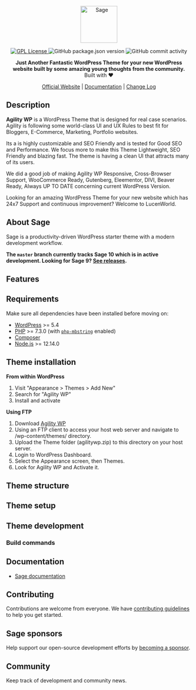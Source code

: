 <p align="center">
  <a href="https://www.lucenthemes.com/">
    <img alt="Sage" src="https://user-images.githubusercontent.com/37496983/88413968-c0000900-cdf9-11ea-8d93-017b54823510.png" height="100">
  </a>
</p>

<p align="center">
    <a href="LICENSE.md">
        <img alt="GPL License" src="https://img.shields.io/github/license/naveenkharwar/agilitywp?label=Proudly%20Open%20Source">
    </a>
    <img alt="GitHub package.json version" src="https://img.shields.io/github/package-json/v/naveenkharwar/agilitywp">
    <img alt="GitHub commit activity" src="https://img.shields.io/github/commit-activity/w/naveenkharwar/agilitywp">
</p>

<p align="center">
  <strong>Just Another Fantastic WordPress Theme for your new WordPress website built by some amazing young thoughts from the community.</strong>
  <br />
  Built with ❤️
</p>

<p align="center">
  <a href="https://www.lucenthemes.com/agilitywp">Official Website</a> | <a href="https://www.lucenthemes.com/docs/agilitywp/">Documentation</a> | <a href="CHANGELOG.md">Change Log</a>
</p>

## Description

**Agility WP** is a WordPress Theme that is designed for real case scenarios. Agility is following some world-class UI and UX Rules to best fit for Bloggers, E-Commerce, Marketing, Portfolio websites.

Its a is highly customizable and SEO Friendly and is tested for Good SEO and Performance. We focus more to make this Theme Lightweight, SEO Friendly and blazing fast. The theme is having a clean UI that attracts many of its users.

We did a good job of making Agility WP Responsive, Cross-Browser Support, WooCommerce Ready, Gutenberg, Eleementor, DIVI, Beaver Ready, Always UP TO DATE concerning current WordPress Version.

Looking for an amazing WordPress Theme for your new website which has 24x7 Support and continuous improvement?
Welcome to LucenWorld.

## About Sage

Sage is a productivity-driven WordPress starter theme with a modern development workflow.

**The `master` branch currently tracks Sage 10 which is in active development. Looking for Sage 9? [See releases](https://github.com/roots/sage/releases).**

## Features


## Requirements

Make sure all dependencies have been installed before moving on:

- [WordPress](https://wordpress.org/) >= 5.4
- [PHP](https://secure.php.net/manual/en/install.php) >= 7.3.0 (with [`php-mbstring`](https://secure.php.net/manual/en/book.mbstring.php) enabled)
- [Composer](https://getcomposer.org/download/)
- [Node.js](http://nodejs.org/) >= 12.14.0

## Theme installation

**From within WordPress**

1. Visit "Appearance > Themes > Add New"
2. Search for "Agility WP"
3. Install and activate

**Using FTP**

1. Download [Agility WP](https://www.wordpress.org/themes/agilitywp)
2. Using an FTP client to access your host web server and navigate to /wp-content/themes/ directory.
3. Upload the Theme folder (agilitywp.zip) to this directory on your host server.
4. Login to WordPress Dashboard.
5. Select the Appearance screen, then Themes.
6. Look for Agility WP and Activate it.

## Theme structure


## Theme setup


## Theme development


### Build commands

## Documentation

- [Sage documentation](https://roots.io/sage/docs/)

## Contributing

Contributions are welcome from everyone. We have [contributing guidelines](https://github.com/roots/guidelines/blob/master/CONTRIBUTING.md) to help you get started.

## Sage sponsors

Help support our open-source development efforts by [becoming a sponsor](https://github.com/sponsors/roots).

## Community

Keep track of development and community news.
